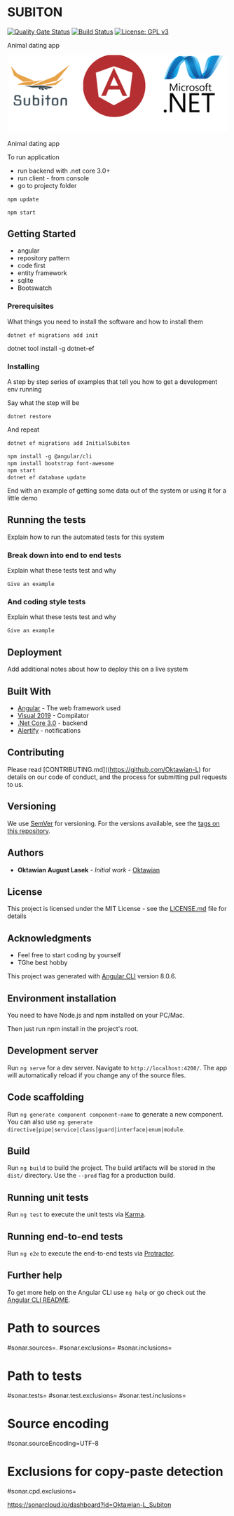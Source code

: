 # SUBITON

[![Quality Gate Status](https://sonarcloud.io/api/project_badges/measure?project=Oktawian-L_SubitonAPI&metric=alert_status)](https://sonarcloud.io/dashboard?id=Oktawian-L_SubitonAPI)
[![Build Status](https://dev.azure.com/oktawianlasek0347/Subiton/_apis/build/status/Subiton-.NET%20Core%20with%20SonarCloud-CI%20(1)?branchName=master)](https://dev.azure.com/oktawianlasek0347/Subiton/_build/latest?definitionId=3&branchName=master)
[![License: GPL v3](https://img.shields.io/badge/license-MIT-green)](https://github.com/Oktawian-L/Subiton/blob/master/LICENSE)

Animal dating app


  ![Logo](https://github.com/Oktawian-L/Subiton/blob/master/SubitonAPI/Resources/RepoPresent.png "Optional title")



Animal dating app

To run application 
* run backend with .net core 3.0+
* run client - from console
* go to projecty folder
```
npm update
```
```
npm start
```
## Getting Started

* angular
* repository pattern
* code first
* entity framework
* sqlite
* Bootswatch

### Prerequisites


What things you need to install the software and how to install them

```
dotnet ef migrations add init
```
dotnet tool install -g dotnet-ef
### Installing

A step by step series of examples that tell you how to get a development env running

Say what the step will be

```
dotnet restore
```

And repeat

```
dotnet ef migrations add InitialSubiton
```

```
npm install -g @angular/cli
npm install bootstrap font-awesome
npm start
dotnet ef database update
```

End with an example of getting some data out of the system or using it for a little demo

## Running the tests

Explain how to run the automated tests for this system

### Break down into end to end tests

Explain what these tests test and why

```
Give an example
```

### And coding style tests

Explain what these tests test and why

```
Give an example
```

## Deployment

Add additional notes about how to deploy this on a live system

## Built With

* [Angular](http://www.dropwizard.io/1.0.2/docs/) - The web framework used
* [Visual 2019](https://maven.apache.org/) - Compilator
* [.Net Core 3.0](https://rmicrosoft.com) - backend
* [Alertify](https://alertifyjs.com/) - notifications

## Contributing

Please read [CONTRIBUTING.md]((https://github.com/Oktawian-L) for details on our code of conduct, and the process for submitting pull requests to us.

## Versioning

We use [SemVer](http://semver.org/) for versioning. For the versions available, see the [tags on this repository](https://github.com/your/project/tags). 

## Authors

* **Oktawian August Lasek** - *Initial work* - [Oktawian](https://github.com/Oktawian-L)

## License

This project is licensed under the MIT License - see the [LICENSE.md](LICENSE.md) file for details

## Acknowledgments

* Feel free to start coding by yourself
* TGhe best hobby

This project was generated with [Angular CLI](https://github.com/angular/angular-cli) version 8.0.6.

## Environment installation
You need to have Node.js and npm installed on your PC/Mac.

Then just run npm install in the project's root.

## Development server

Run `ng serve` for a dev server. Navigate to `http://localhost:4200/`. The app will automatically reload if you change any of the source files.

## Code scaffolding

Run `ng generate component component-name` to generate a new component. You can also use `ng generate directive|pipe|service|class|guard|interface|enum|module`.

## Build

Run `ng build` to build the project. The build artifacts will be stored in the `dist/` directory. Use the `--prod` flag for a production build.

## Running unit tests

Run `ng test` to execute the unit tests via [Karma](https://karma-runner.github.io).

## Running end-to-end tests

Run `ng e2e` to execute the end-to-end tests via [Protractor](http://www.protractortest.org/).

## Further help

To get more help on the Angular CLI use `ng help` or go check out the [Angular CLI README](https://github.com/angular/angular-cli/blob/master/README.md).

# Path to sources
#sonar.sources=.
#sonar.exclusions=
#sonar.inclusions=

# Path to tests
#sonar.tests=
#sonar.test.exclusions=
#sonar.test.inclusions=

# Source encoding
#sonar.sourceEncoding=UTF-8

# Exclusions for copy-paste detection
#sonar.cpd.exclusions=

https://sonarcloud.io/dashboard?id=Oktawian-L_Subiton
